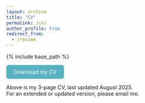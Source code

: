 ```yaml
---
layout: archive
title: "CV"
permalink: /cv/
author_profile: true
redirect_from:
  - /resume
---
```


{% include base_path %}

<a href="https://pourdamghani.net/_pages/Arash_Pourdamghani_CV.pdf" style="display:inline-block;padding:10px 20px;border-radius:6px;text-decoration:none;background-color:#5AB1C1;color:#fff;">Download my CV</a>

Above is my 3-page CV, last updated August 2025. \
For an extended or updated version, please email me.
